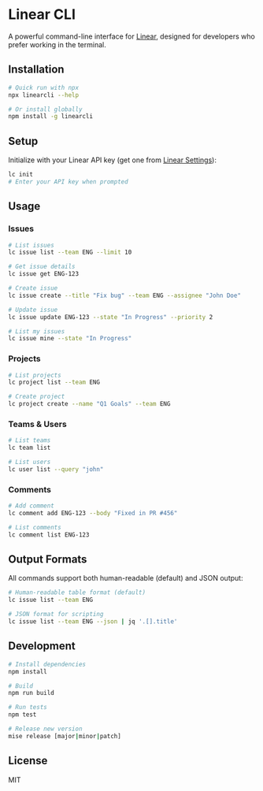 # Linear CLI

A powerful command-line interface for [Linear](https://linear.app), designed for developers who prefer working in the terminal.

## Installation

```bash
# Quick run with npx
npx linearcli --help

# Or install globally
npm install -g linearcli
```

## Setup

Initialize with your Linear API key (get one from [Linear Settings](https://linear.app/settings/api)):

```bash
lc init
# Enter your API key when prompted
```

## Usage

### Issues

```bash
# List issues
lc issue list --team ENG --limit 10

# Get issue details
lc issue get ENG-123

# Create issue
lc issue create --title "Fix bug" --team ENG --assignee "John Doe"

# Update issue
lc issue update ENG-123 --state "In Progress" --priority 2

# List my issues
lc issue mine --state "In Progress"
```

### Projects

```bash
# List projects
lc project list --team ENG

# Create project
lc project create --name "Q1 Goals" --team ENG
```

### Teams & Users

```bash
# List teams
lc team list

# List users
lc user list --query "john"
```

### Comments

```bash
# Add comment
lc comment add ENG-123 --body "Fixed in PR #456"

# List comments
lc comment list ENG-123
```

## Output Formats

All commands support both human-readable (default) and JSON output:

```bash
# Human-readable table format (default)
lc issue list --team ENG

# JSON format for scripting
lc issue list --team ENG --json | jq '.[].title'
```

## Development

```bash
# Install dependencies
npm install

# Build
npm run build

# Run tests
npm test

# Release new version
mise release [major|minor|patch]
```

## License

MIT